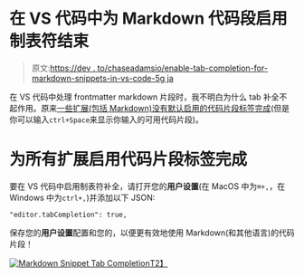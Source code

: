 # 在 VS 代码中为 Markdown 代码段启用制表符结束

> 原文:[https://dev . to/chaseadamsio/enable-tab-completion-for-markdown-snippets-in-vs-code-5g ja](https://dev.to/chaseadamsio/enable-tab-completion-for-markdown-snippets-in-vs-code-5gja)

在 VS 代码中处理 frontmatter markdown 片段时，我不明白为什么 tab 补全不起作用。原来[一些扩展(包括 Markdown)没有默认启用的代码片段标签完成](https://github.com/Microsoft/vscode/issues/1617)(但是你可以输入`ctrl+Space`来显示你输入的可用代码片段)。

# [](#enable-snippet-tab-completion-for-all-extensions)为所有扩展启用代码片段标签完成

要在 VS 代码中启用制表符补全，请打开您的**用户设置**(在 MacOS 中为`⌘+,`，在 Windows 中为`ctrl+,`)并添加以下 JSON:

```
"editor.tabCompletion": true, 
```

保存您的**用户设置**配置和您的，以便更有效地使用 Markdown(和其他语言)的代码片段！

[![](../Images/6c500170bab0c5898cdbf6c85557c561.png "Markdown Snippet Tab Completion")T2】](https://res.cloudinary.com/practicaldev/image/fetch/s--_jQ8u2oy--/c_limit%2Cf_auto%2Cfl_progressive%2Cq_66%2Cw_880/https://www.chaseadams.io/img/markdown-expand.gif)